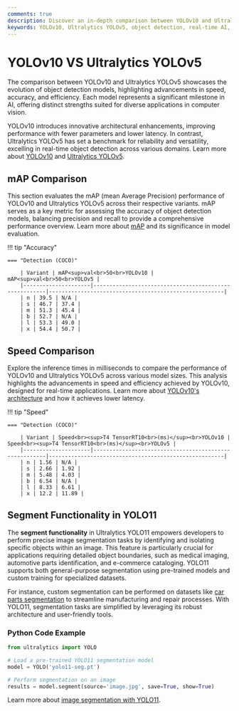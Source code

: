 ```yaml
---
comments: true
description: Discover an in-depth comparison between YOLOv10 and Ultralytics YOLOv5, highlighting their performance in object detection, real-time AI applications, and advancements in computer vision. Learn how these models excel in edge AI scenarios and redefine efficiency and accuracy in AI-based solutions.
keywords: YOLOv10, Ultralytics YOLOv5, object detection, real-time AI, edge AI, computer vision, Ultralytics, AI models comparison, YOLO models
---
```


# YOLOv10 VS Ultralytics YOLOv5

The comparison between YOLOv10 and Ultralytics YOLOv5 showcases the evolution of object detection models, highlighting advancements in speed, accuracy, and efficiency. Each model represents a significant milestone in AI, offering distinct strengths suited for diverse applications in computer vision.

YOLOv10 introduces innovative architectural enhancements, improving performance with fewer parameters and lower latency. In contrast, Ultralytics YOLOv5 has set a benchmark for reliability and versatility, excelling in real-time object detection across various domains. Learn more about [YOLOv10](https://docs.ultralytics.com/models/yolov10/) and [Ultralytics YOLOv5](https://docs.ultralytics.com/models/yolov5/).


## mAP Comparison

This section evaluates the mAP (mean Average Precision) performance of YOLOv10 and Ultralytics YOLOv5 across their respective variants. mAP serves as a key metric for assessing the accuracy of object detection models, balancing precision and recall to provide a comprehensive performance overview. Learn more about [mAP](https://www.ultralytics.com/glossary/mean-average-precision-map) and its significance in model evaluation.


!!! tip "Accuracy"

	=== "Detection (COCO)"

		| Variant | mAP<sup>val<br>50<br>YOLOv10 | mAP<sup>val<br>50<br>YOLOv5 |
		|---------------------|-------------------------------------------------------|-------------------------------------------------------|
		| n | 39.5 | N/A |
		| s | 46.7 | 37.4 |
		| m | 51.3 | 45.4 |
		| b | 52.7 | N/A |
		| l | 53.3 | 49.0 |
		| x | 54.4 | 50.7 |
		

## Speed Comparison

Explore the inference times in milliseconds to compare the performance of YOLOv10 and Ultralytics YOLOv5 across various model sizes. This analysis highlights the advancements in speed and efficiency achieved by YOLOv10, designed for real-time applications. Learn more about [YOLOv10's architecture](https://docs.ultralytics.com/models/yolov10/) and how it achieves lower latency.


!!! tip "Speed"

	=== "Detection (COCO)"

		| Variant | Speed<br><sup>T4 TensorRT10<br>(ms)</sup><br>YOLOv10 | Speed<br><sup>T4 TensorRT10<br>(ms)</sup><br>YOLOv5 |
		|---------------------|-------------------------------------------------------|-------------------------------------------------------|
		| n | 1.56 | N/A |
		| s | 2.66 | 1.92 |
		| m | 5.48 | 4.03 |
		| b | 6.54 | N/A |
		| l | 8.33 | 6.61 |
		| x | 12.2 | 11.89 |

## Segment Functionality in YOLO11  

The **segment functionality** in Ultralytics YOLO11 empowers developers to perform precise image segmentation tasks by identifying and isolating specific objects within an image. This feature is particularly crucial for applications requiring detailed object boundaries, such as medical imaging, automotive parts identification, and e-commerce cataloging. YOLO11 supports both general-purpose segmentation using pre-trained models and custom training for specialized datasets.  

For instance, custom segmentation can be performed on datasets like [car parts segmentation](https://docs.ultralytics.com/datasets/segment/carparts-seg/) to streamline manufacturing and repair processes. With YOLO11, segmentation tasks are simplified by leveraging its robust architecture and user-friendly tools.  

### Python Code Example  

```python
from ultralytics import YOLO  

# Load a pre-trained YOLO11 segmentation model  
model = YOLO('yolo11-seg.pt')  

# Perform segmentation on an image  
results = model.segment(source='image.jpg', save=True, show=True)  
```  

Learn more about [image segmentation with YOLO11](https://www.ultralytics.com/blog/image-segmentation-with-ultralytics-yolo11-on-google-colab).
